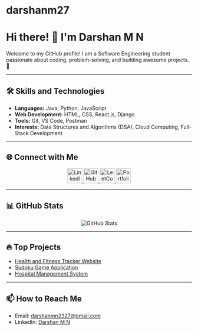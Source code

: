 # darshanm27
# Hi there! 👋 I'm Darshan M N

Welcome to my GitHub profile! I am a Software Engineering student passionate about coding, problem-solving, and building awesome projects. 🚀

---

## 🛠️ Skills and Technologies
- **Languages:** Java, Python, JavaScript
- **Web Development:** HTML, CSS, React.js, Django
- **Tools:** Git, VS Code, Postman
- **Interests:** Data Structures and Algorithms (DSA), Cloud Computing, Full-Stack Development

---

## 🌐 Connect with Me
<p align="center">
    <!-- LinkedIn -->
    <a href="https://www.linkedin.com/in/darshan-m-n-7546b632b/" target="_blank">
        <img src="https://cdn-icons-png.flaticon.com/512/174/174857.png" alt="LinkedIn" width="40" height="40" />
    </a>
    <!-- GitHub -->
    <a href="https://github.com/Darshanmn27" target="_blank">
        <img src="https://cdn-icons-png.flaticon.com/512/733/733553.png" alt="GitHub" width="40" height="40" />
    </a>
    <!-- LeetCode -->
    <a href="https://leetcode.com/u/darshanmn2327/" target="_blank">
        <img src="https://upload.wikimedia.org/wikipedia/commons/1/19/LeetCode_logo_black.png" alt="LeetCode" width="40" height="40" />
    </a>
    </a>
    <!-- Portfolio Website -->
    <a href="https://darshanmn27.github.io/Portfolio/" target="_blank">
        <img src="https://cdn-icons-png.flaticon.com/512/841/841364.png" alt="Portfolio" width="40" height="40" />
    </a>
</p>

---

## 📊 GitHub Stats
<p align="center">
    <img src="https://github-readme-stats.vercel.app/api?username=darshanm27&show_icons=true&theme=radical" alt="GitHub Stats" />
</p>

---

## 🔥 Top Projects
- [Health and Fitness Tracker Website](https://github.com/darshanm27/fitness-tracker)
- [Sudoku Game Application](https://github.com/darshanm27/sudoku-game)
- [Hospital Management System](https://github.com/darshanm27/hospital-management-system)

---

## 📫 How to Reach Me
- Email: [darshanmn2327@gmail.com](darshanmn2327@gmail.com)
- LinkedIn: [Darshan M N](https://www.linkedin.com/in/darshan-m-n-7546b632b/)
